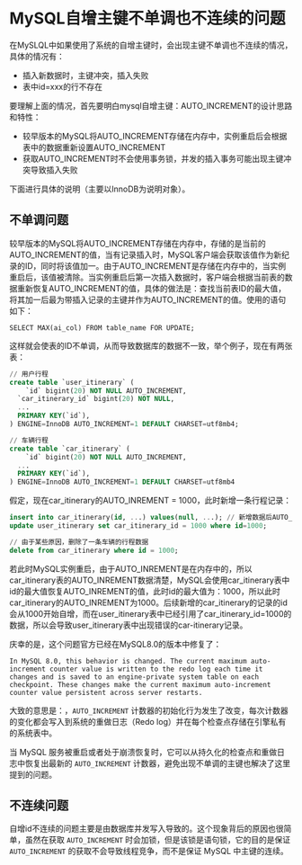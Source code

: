 # MySQL自增主键不单调也不连续的问题

在MySLQL中如果使用了系统的自增主键时，会出现主键不单调也不连续的情况，具体的情况有：

- 插入新数据时，主键冲突，插入失败
- 表中id=xxx的行不存在

要理解上面的情况，首先要明白mysql自增主键：AUTO_INCREMENT的设计思路和特性：

- 较早版本的MySQL将AUTO_INCREMENT存储在内存中，实例重启后会根据表中的数据重新设置AUTO_INCREMENT
- 获取AUTO_INCREMENT时不会使用事务锁，并发的插入事务可能出现主键冲突导致插入失败

下面进行具体的说明（主要以InnoDB为说明对象）。

## 不单调问题

较早版本的MySQL将AUTO_INCREMENT存储在内存中，存储的是当前的AUTO_INCREMENT的值，当有记录插入时，MySQL客户端会获取该值作为新纪录的ID，同时将该值加一。由于AUTO_INCREMENT是存储在内存中的，当实例重启后，该值被清除。当实例重启后第一次插入数据时，客户端会根据当前表的数据重新恢复AUTO_INCREMENT的值，具体的做法是：查找当前表ID的最大值，将其加一后最为带插入记录的主键并作为AUTO_INCREMENT的值。使用的语句如下：

```mysql
SELECT MAX(ai_col) FROM table_name FOR UPDATE;
```

这样就会使表的ID不单调，从而导致数据库的数据不一致，举个例子，现在有两张表：

```sql
// 用户行程
create table `user_itinerary` (
	`id` bigint(20) NOT NULL AUTO_INCREMENT,
  `car_itinerary_id` bigint(20) NOT NULL,
  ...
  PRIMARY KEY(`id`),
) ENGINE=InnoDB AUTO_INCREMENT=1 DEFAULT CHARSET=utf8mb4;

// 车辆行程
create table `car_itinerary` (
	`id` bigint(20) NOT NULL AUTO_INCREMENT,
  ...
  PRIMARY KEY(`id`),
) ENGINE=InnoDB AUTO_INCREMENT=1 DEFAULT CHARSET=utf8mb4
```

假定，现在car_itinerary的AUTO_INREMENT = 1000，此时新增一条行程记录：

```sql
insert into car_itinerary(id, ...) values(null, ...); // 新增数据后AUTO_INCREMENT = 10001
update user_itinerary set car_itinerary_id = 1000 where id=1000;

// 由于某些原因，删除了一条车辆的行程数据
delete from car_itinerary where id = 1000;
```

若此时MySQL实例重启，由于AUTO_INREMENT是在内存中的，所以car_itinerary表的AUTO_INREMENT数据清楚，MySQL会使用car_itinerary表中id的最大值恢复AUTO_INREMENT的值，此时id的最大值为：1000，所以此时car_itinerary的AUTO_INREMENT为1000。后续新增的car_itinerary的记录的id会从1000开始自增，而在user_itinerary表中已经引用了car_itinerary_id=1000的数据，所以会导致user_itinerary表中出现错误的car-itinerary记录。

庆幸的是，这个问题官方已经在MySQL8.0的版本中修复了：

```
In MySQL 8.0, this behavior is changed. The current maximum auto-increment counter value is written to the redo log each time it changes and is saved to an engine-private system table on each checkpoint. These changes make the current maximum auto-increment counter value persistent across server restarts.
```

大致的意思是：，`AUTO_INCREMENT` 计数器的初始化行为发生了改变，每次计数器的变化都会写入到系统的重做日志（Redo log）并在每个检查点存储在引擎私有的系统表中。

当 MySQL 服务被重启或者处于崩溃恢复时，它可以从持久化的检查点和重做日志中恢复出最新的 `AUTO_INCREMENT` 计数器，避免出现不单调的主键也解决了这里提到的问题。

## 不连续问题

自增id不连续的问题主要是由数据库并发写入导致的。这个现象背后的原因也很简单，虽然在获取 `AUTO_INCREMENT` 时会加锁，但是该锁是语句锁，它的目的是保证 `AUTO_INCREMENT` 的获取不会导致线程竞争，而不是保证 MySQL 中主键的连续。




